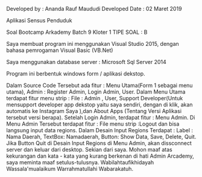 Developed by : Ananda Rauf Maududi
Developed Date : 02 Maret 2019

Aplikasi Sensus Penduduk

Soal Bootcamp Arkademy Batch 9 Kloter 1
 TIPE SOAL : B

Saya membuat program ini menggunakan Visual Studio 2015, dengan bahasa pemrogaman Visual Basic (VB.Net)

Saya menggunakan database server : Microsoft Sql Server 2014 

Program ini berbentuk windows form / aplikasi dekstop.

Dalam Source Code Tersebut ada fitur : Menu Utama(Form 1 sebagai menu utama), Admin : Register Admin, Login Admin, User.
Dalam Menu Utama terdapat fitur menu strip : File : Admin , User, Support Developer(Untuk mensupport developer app dekstop yaitu saya sendiri, dengan di klik, akan automatis ke Instagram Saya ),dan About Apps (Tentang Versi Aplikasi tersebut versi berapa).
Setelah Login Admin, terdapat fitur : Menu Admin.
Di Menu Admin Tersebut terdapat fitur : File menu strip :Logout dan bisa langsung input data regions.
Dalam Desain Input Regions Terdapat : Label : Nama Daerah, TextBox: Namadaerah, Button: Show Data, Save, Delete, Quit.
Jika Button Quit di Desain Input Regions di Menu Admin, akan dissconnect server dan keluar dari desktop.
Sekian dari saya.
Mohon maaf atas kekurangan dan kata - kata yang kurang berkenan  di hati Admin Arcademy, saya meminta maaf setulus-tulusnya.
Wabilahtaufikhidayah Wassala'mualaikum Warrahmatullahi Wabarakatuh.